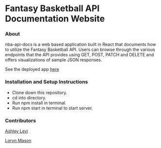 # Fantasy Basketball API Documentation Website

### About
nba-api-docs is a web based application built in React that documents how to utilize the Fantasy Basketball API. Users can browse through the various endpoints that the API provides using GET, POST, PATCH and DELETE and offers visualizations of sample JSON responses. 

See the deployed app [here](https://fantasy-basketball-api-doc.herokuapp.com/)

### Installation and Setup Instructions
* Clone down this repository.
* cd into directory.
* Run npm install in terminal.
* Run npm start in terminal to start server.

### Contributors
[Ashley Levi](https://github.com/ashleylevi)

[Loryn Mason](https://github.com/lorynmason)
